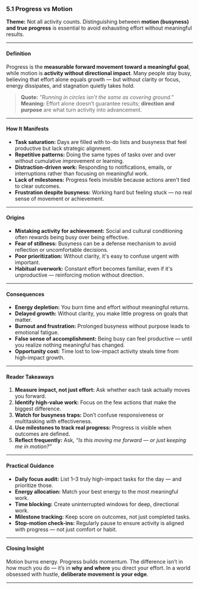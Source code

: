 ### **5.1 Progress vs Motion**

**Theme:** Not all activity counts. Distinguishing between **motion (busyness) and true progress** is essential to avoid exhausting effort without meaningful results.

---

#### **Definition**

Progress is the **measurable forward movement toward a meaningful goal**, while motion is **activity without directional impact**. Many people stay busy, believing that effort alone equals growth — but without clarity or focus, energy dissipates, and stagnation quietly takes hold.

> **Quote:**
> *"Running in circles isn’t the same as covering ground."*
> **Meaning:** Effort alone doesn’t guarantee results; **direction and purpose** are what turn activity into advancement.

---

#### **How It Manifests**

* **Task saturation:** Days are filled with to-do lists and busyness that feel productive but lack strategic alignment.
* **Repetitive patterns:** Doing the same types of tasks over and over without cumulative improvement or learning.
* **Distraction-driven work:** Responding to notifications, emails, or interruptions rather than focusing on meaningful work.
* **Lack of milestones:** Progress feels invisible because actions aren't tied to clear outcomes.
* **Frustration despite busyness:** Working hard but feeling stuck — no real sense of movement or achievement.

---

#### **Origins**

* **Mistaking activity for achievement:** Social and cultural conditioning often rewards being busy over being effective.
* **Fear of stillness:** Busyness can be a defense mechanism to avoid reflection or uncomfortable decisions.
* **Poor prioritization:** Without clarity, it's easy to confuse urgent with important.
* **Habitual overwork:** Constant effort becomes familiar, even if it's unproductive — reinforcing motion without direction.

---

#### **Consequences**

* **Energy depletion:** You burn time and effort without meaningful returns.
* **Delayed growth:** Without clarity, you make little progress on goals that matter.
* **Burnout and frustration:** Prolonged busyness without purpose leads to emotional fatigue.
* **False sense of accomplishment:** Being busy can feel productive — until you realize nothing meaningful has changed.
* **Opportunity cost:** Time lost to low-impact activity steals time from high-impact growth.

---

#### **Reader Takeaways**

1. **Measure impact, not just effort:** Ask whether each task actually moves you forward.
2. **Identify high-value work:** Focus on the few actions that make the biggest difference.
3. **Watch for busyness traps:** Don’t confuse responsiveness or multitasking with effectiveness.
4. **Use milestones to track real progress:** Progress is visible when outcomes are defined.
5. **Reflect frequently:** Ask, *“Is this moving me forward — or just keeping me in motion?”*

---

#### **Practical Guidance**

* **Daily focus audit:** List 1–3 truly high-impact tasks for the day — and prioritize those.
* **Energy allocation:** Match your best energy to the most meaningful work.
* **Time blocking:** Create uninterrupted windows for deep, directional work.
* **Milestone tracking:** Keep score on outcomes, not just completed tasks.
* **Stop-motion check-ins:** Regularly pause to ensure activity is aligned with progress — not just comfort or habit.

---

#### **Closing Insight**

Motion burns energy. Progress builds momentum. The difference isn’t in how much you do — it’s in **why and where** you direct your effort. In a world obsessed with hustle, **deliberate movement is your edge**.

---
